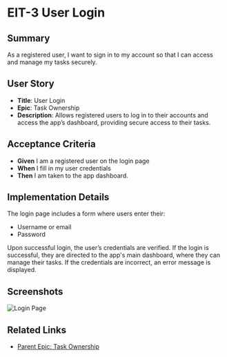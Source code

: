 # EIT-3 User Login

## Summary
As a registered user, I want to sign in to my account so that I can access and manage my tasks securely.

## User Story
- **Title**: User Login
- **Epic**: Task Ownership
- **Description**: Allows registered users to log in to their accounts and access the app’s dashboard, providing secure access to their tasks.

## Acceptance Criteria
- **Given** I am a registered user on the login page
- **When** I fill in my user credentials
- **Then** I am taken to the app dashboard.

## Implementation Details
The login page includes a form where users enter their:
  - Username or email
  - Password

Upon successful login, the user’s credentials are verified. If the login is successful, they are directed to the app's main dashboard, where they can manage their tasks. If the credentials are incorrect, an error message is displayed.

## Screenshots
![Login Page](./screenshots/login-page.png)

## Related Links
- [Parent Epic: Task Ownership](../README.md)
